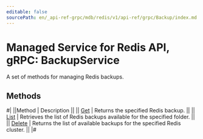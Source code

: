 ```yaml
---
editable: false
sourcePath: en/_api-ref-grpc/mdb/redis/v1/api-ref/grpc/Backup/index.md
---
```


# Managed Service for Redis API, gRPC: BackupService

A set of methods for managing Redis backups.

## Methods

#|
||Method | Description ||
|| [Get](get.md) | Returns the specified Redis backup. ||
|| [List](list.md) | Retrieves the list of Redis backups available for the specified folder. ||
|| [Delete](delete.md) | Returns the list of available backups for the specified Redis cluster. ||
|#